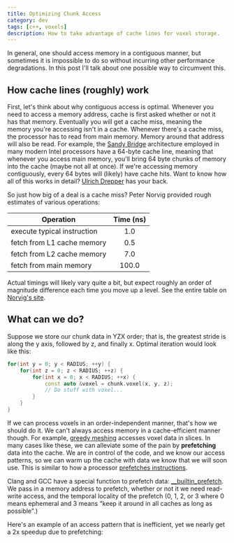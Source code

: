 ```yaml
---
title: Optimizing Chunk Access
category: dev
tags: [c++, voxels]
description: How to take advantage of cache lines for voxel storage.
---
```


In general, one should access memory in a contiguous manner, but sometimes it is impossible to do so
without incurring other performance degradations. In this post I'll talk about one possible way to
circumvent this.

## How cache lines (roughly) work

First, let's think about why contiguous access is optimal. Whenever you need to access a memory
address, cache is first asked whether or not it has that memory. Eventually you will get a cache
miss, meaning the memory you're accessing isn't in a cache. Whenever there's a cache miss, the
processor has to read from main memory. Memory around that address will also be read. For example,
the [Sandy Bridge](https://en.wikipedia.org/wiki/Sandy_Bridge) architecture employed in many modern
Intel processors have a 64-byte cache line, meaning that whenever you access main memory, you'll
bring 64 byte chunks of memory into the cache (maybe not all at once). If we're accessing memory
contiguously, every 64 bytes will (likely) have cache hits. Want to know how all of this works in
detail? [Ulrich Drepper](https://akkadia.org/drepper/cpumemory.pdf) has your back.

So just how big of a deal is a cache miss? Peter Norvig provided rough estimates of various
operations:

| Operation                   | Time (ns) |
| --------------------------- | :-------: |
| execute typical instruction |    1.0    |
| fetch from L1 cache memory  |    0.5    |
| fetch from L2 cache memory  |    7.0    |
| fetch from main memory      |   100.0   |

Actual timings will likely vary quite a bit, but expect roughly an order of magnitude difference
each time you move up a level. See the entire table on
[Norvig's site](https://norvig.com/21-days.html#answers).

## What can we do?

Suppose we store our chunk data in YZX order; that is, the greatest stride is along the y axis,
followed by z, and finally x. Optimal iteration would look like this:

```cpp
for(int y = 0; y < RADIUS; ++y) {
    for(int z = 0; z < RADIUS; ++z) {
        for(int x = 0; x < RADIUS; ++x) {
            const auto &voxel = chunk.voxel(x, y, z);
            // Do stuff with voxel...
        }
    }
}
```

If we can process voxels in an order-independent manner, that's how we should do it. We can't always
access memory in a cache-efficient manner though. For example,
[greedy meshing](/blog/2014-08-17-greedy-voxel-meshing) accesses voxel data in slices. In many cases
like these, we can alleviate some of the pain by **prefetching** data into the cache. We are in
control of the code, and we know our access patterns, so we can warm up the cache with data we know
that we will soon use. This is similar to how a processor
[prefetches instructions](https://en.wikipedia.org/wiki/Instruction_prefetch).

Clang and GCC have a special function to prefetch data:
[\_\_builtin_prefetch](https://gcc.gnu.org/onlinedocs/gcc-3.3.6/gcc/Other-Builtins.html). We pass in
a memory address to prefetch, whether or not it we need read-write access, and the temporal locality
of the prefetch (0, 1, 2, or 3 where 0 means ephemeral and 3 means "keep it around in all caches as
long as possible".)

Here's an example of an access pattern that is inefficient, yet we nearly get a 2x speedup due to
prefetching:

<script src="https://gist.github.com/thegedge/55dab0bfa87296926dc0.js"></script>
